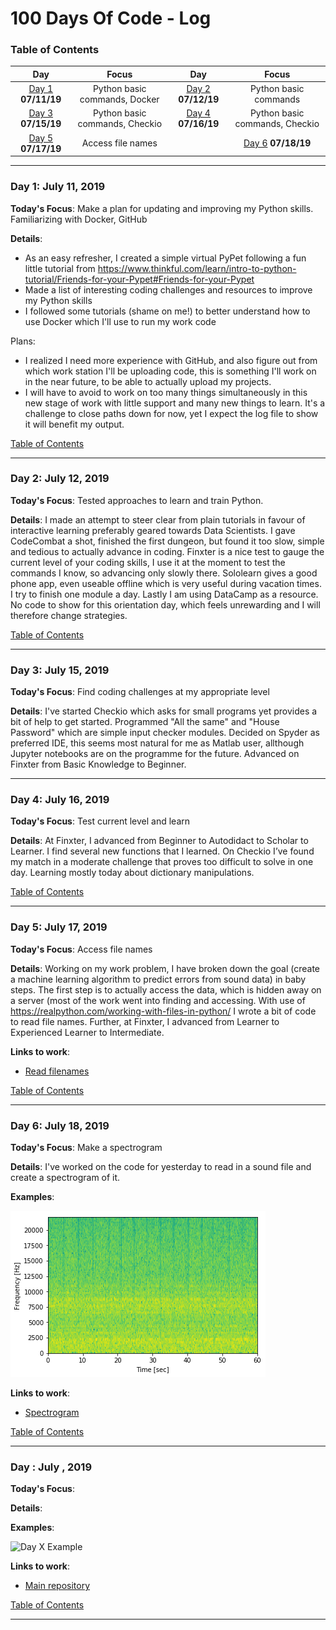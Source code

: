 
# 100 Days Of Code - Log
<a name="toc"></a>
### Table of Contents 
|Day|Focus|Day|Focus|
|:---:|:-----:|:---:|:-----:|
|[Day 1](#day-1) **07/11/19**|Python basic commands, Docker|[Day 2](#day-2) **07/12/19**|Python basic commands|
|[Day 3](#day-3) **07/15/19**|Python basic commands, Checkio|[Day 4](#day-4) **07/16/19**|Python basic commands, Checkio|
|[Day 5](#day-5) **07/17/19**|Access file names||[Day 6](#day-6) **07/18/19**|Make spectrogram|

----------
<a name="day-1"></a>
### Day 1: July 11, 2019

**Today's Focus**: Make a plan for updating and improving my Python skills. Familiarizing with Docker, GitHub

**Details**:

 - As an easy refresher, I created a simple virtual PyPet following a fun little tutorial from https://www.thinkful.com/learn/intro-to-python-tutorial/Friends-for-your-Pypet#Friends-for-your-Pypet
 - Made a list of interesting coding challenges and resources to improve my Python skills
 - I followed some tutorials (shame on me!) to better understand how to use Docker which I'll use to run my work code
 
 Plans: 
 - I realized I need more experience with GitHub, and also figure out from which work station I'll be uploading code, this is something I'll work on in the near future, to be able to actually upload my projects.
 - I will have to avoid to work on too many things simultaneously in this new stage of work with little support and many new things to learn. It's a challenge to close paths down for now, yet I expect the log file to show it will benefit my output.

[Table of Contents](#toc)

----------
 <a name="day-2"></a>
### Day 2: July 12, 2019
**Today's Focus**: Tested approaches to learn and train Python. 

**Details**: I made an attempt to steer clear from plain tutorials in favour of interactive learning preferably geared towards Data Scientists. I gave CodeCombat a shot, finished the first dungeon, but found it too slow, simple and tedious to actually advance in coding. Finxter is a nice test to gauge the current level of your coding skills, I use it at the moment to test the commands I know, so advancing only slowly there. Sololearn gives a good phone app, even useable offline which is very useful during vacation times. I try to finish one module a day. Lastly I am using DataCamp as a resource. No code to show for this orientation day, which feels unrewarding and I will therefore change strategies.

[Table of Contents](#toc)

----------
 <a name="day-3"></a>
### Day 3: July 15, 2019
**Today's Focus**: Find coding challenges at my appropriate level

**Details**: I've started Checkio which asks for small programs yet provides a bit of help to get started. Programmed "All the same" and "House Password" which are simple input checker modules. Decided on Spyder as preferred IDE, this seems most natural for me as Matlab user, allthough Jupyter notebooks are on the programme for the future. Advanced on Finxter from Basic Knowledge to Beginner.

----------
 <a name="day-4"></a>
### Day 4: July 16, 2019
**Today's Focus**: Test current level and learn

**Details**: At Finxter, I advanced from Beginner to Autodidact to Scholar to Learner. I find several new functions that I learned. On Checkio I’ve found my match in a moderate challenge that proves too difficult to solve in one day. Learning mostly today about dictionary manipulations.


[Table of Contents](#toc)

----------
 <a name="day-5"></a>
### Day 5: July 17, 2019
**Today's Focus**: Access file names

**Details**: Working on my work problem, I have broken down the goal (create a machine learning algorithm to predict errors from sound data) in baby steps. The first step is to actually access the data, which is hidden away on a server (most of the work went into finding and accessing. With use of https://realpython.com/working-with-files-in-python/ I wrote a bit of code to read file names. Further, at Finxter, I advanced from Learner to Experienced Learner to Intermediate.

**Links to work**:

 - [Read filenames](https://github.com/Helene-ve/misc/blob/master/ReadFiles.py)

[Table of Contents](#toc)

----------
 <a name="day-"></a>
### Day 6: July 18, 2019
**Today's Focus**: Make a spectrogram

**Details**: I've worked on the code for yesterday to read in a sound file and create a spectrogram of it. 

**Examples**: 

![Day 6 Example](https://github.com/Helene-ve/misc/blob/master/MyFirstSpec.png)

**Links to work**:

 -  [Spectrogram](https://github.com/Helene-ve/misc/blob/master/VisualisingSpectrogram_example.py)

[Table of Contents](#toc)

----------
 <a name="day-"></a>
### Day : July , 2019
**Today's Focus**: 

**Details**: 

**Examples**: 

![Day X Example](https://raw.githubusercontent.com/xxx)

**Links to work**:

 - [Main repository](https://github.com/heleneveenstra/xxx)


[Table of Contents](#toc)

----------

